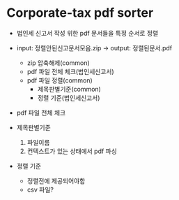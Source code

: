 # Corporate-tax pdf sorter

- 법인세 신고서 작성 위한 pdf 문서들을 특정 순서로 정렬

- input: 정렬안된신고문서모음.zip -> output: 정렬된문서.pdf
  - zip 압축해제(common)
  - pdf 파일 전체 체크(법인세신고서)
  - pdf 파일 정렬(common) 
    - 제목판별기준(common) 
    - 정렬 기준(법인세신고서)

- pdf 파일 전체 체크

- 제목판별기준
  1. 파일이름
  2. 컨텍스트가 있는 상태에서 pdf 파싱 

- 정렬 기준
  - 정렬전에 제공되어야함
  - csv 파일?
